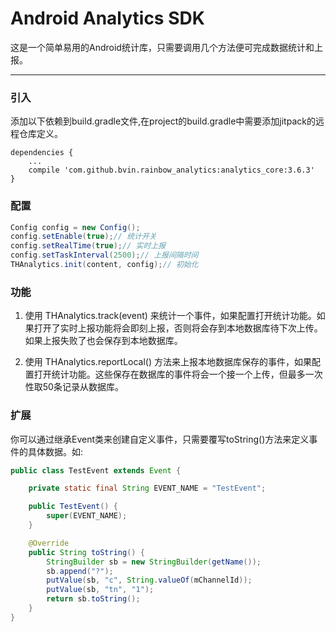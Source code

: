 # Android Analytics SDK
这是一个简单易用的Android统计库，只需要调用几个方法便可完成数据统计和上报。

 --- 
 
 
### 引入
添加以下依赖到build.gradle文件,在project的build.gradle中需要添加jitpack的远程仓库定义。
```
dependencies {
    ...
    compile 'com.github.bvin.rainbow_analytics:analytics_core:3.6.3'
}
```

### 配置
```java
Config config = new Config();
config.setEnable(true);// 统计开关
config.setRealTime(true);// 实时上报
config.setTaskInterval(2500);// 上报间隔时间
THAnalytics.init(content, config);// 初始化
```

### 功能
1. 使用 THAnalytics.track(event) 来统计一个事件，如果配置打开统计功能。如果打开了实时上报功能将会即刻上报，否则将会存到本地数据库待下次上传。如果上报失败了也会保存到本地数据库。
 
2. 使用 THAnalytics.reportLocal() 方法来上报本地数据库保存的事件，如果配置打开统计功能。这些保存在数据库的事件将会一个接一个上传，但最多一次性取50条记录从数据库。

### 扩展
你可以通过继承Event类来创建自定义事件，只需要覆写toString()方法来定义事件的具体数据。如:
 
```java
public class TestEvent extends Event {

    private static final String EVENT_NAME = "TestEvent";

    public TestEvent() {
        super(EVENT_NAME);
    }

    @Override
    public String toString() {
        StringBuilder sb = new StringBuilder(getName());
        sb.append("?");
        putValue(sb, "c", String.valueOf(mChannelId));
        putValue(sb, "tn", "1");
        return sb.toString();
    }
}
```